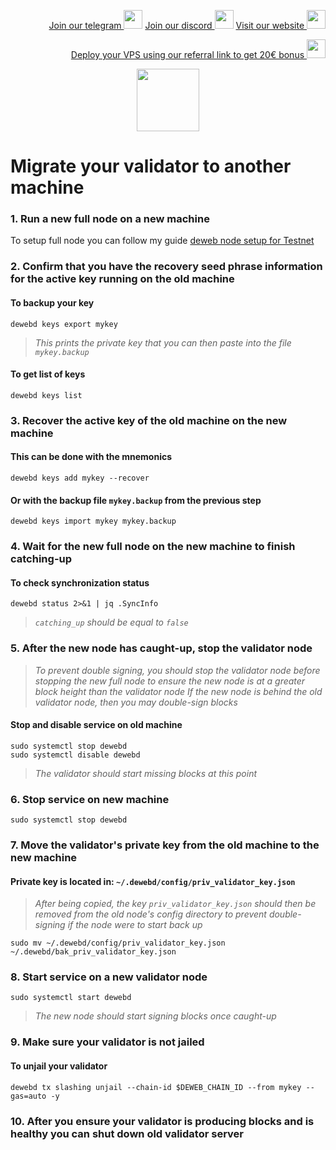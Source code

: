 <p style="font-size:14px" align="right">
<a href="https://t.me/kjnotes" target="_blank">Join our telegram <img src="https://user-images.githubusercontent.com/50621007/183283867-56b4d69f-bc6e-4939-b00a-72aa019d1aea.png" width="30"/></a>
<a href="https://discord.gg/fRVzvPBh" target="_blank">Join our discord <img src="https://user-images.githubusercontent.com/50621007/176236430-53b0f4de-41ff-41f7-92a1-4233890a90c8.png" width="30"/></a>
<a href="https://kjnodes.com/" target="_blank">Visit our website <img src="https://user-images.githubusercontent.com/50621007/168689709-7e537ca6-b6b8-4adc-9bd0-186ea4ea4aed.png" width="30"/></a>
</p>

<p style="font-size:14px" align="right">
<a href="https://hetzner.cloud/?ref=y8pQKS2nNy7i" target="_blank">Deploy your VPS using our referral link to get 20€ bonus <img src="https://user-images.githubusercontent.com/50621007/174612278-11716b2a-d662-487e-8085-3686278dd869.png" width="30"/></a>
</p>

<p align="center">
  <img height="100" height="auto" src="https://user-images.githubusercontent.com/50621007/166676803-ee125d04-dfe2-4c92-8f0c-8af357aad691.png">
</p>

# Migrate your validator to another machine

### 1. Run a new full node on a new machine
To setup full node you can follow my guide [deweb node setup for Testnet](https://github.com/kj89/testnet_manuals/blob/main/deweb/README.md)

### 2. Confirm that you have the recovery seed phrase information for the active key running on the old machine

#### To backup your key
```
dewebd keys export mykey
```
> _This prints the private key that you can then paste into the file `mykey.backup`_

#### To get list of keys
```
dewebd keys list
```

### 3. Recover the active key of the old machine on the new machine

#### This can be done with the mnemonics
```
dewebd keys add mykey --recover
```

#### Or with the backup file `mykey.backup` from the previous step
```
dewebd keys import mykey mykey.backup
```

### 4. Wait for the new full node on the new machine to finish catching-up

#### To check synchronization status
```
dewebd status 2>&1 | jq .SyncInfo
```
> _`catching_up` should be equal to `false`_

### 5. After the new node has caught-up, stop the validator node

> _To prevent double signing, you should stop the validator node before stopping the new full node to ensure the new node is at a greater block height than the validator node_
> _If the new node is behind the old validator node, then you may double-sign blocks_

#### Stop and disable service on old machine
```
sudo systemctl stop dewebd
sudo systemctl disable dewebd
```
> _The validator should start missing blocks at this point_

### 6. Stop service on new machine
```
sudo systemctl stop dewebd
```

### 7. Move the validator's private key from the old machine to the new machine
#### Private key is located in: `~/.dewebd/config/priv_validator_key.json`

> _After being copied, the key `priv_validator_key.json` should then be removed from the old node's config directory to prevent double-signing if the node were to start back up_
```
sudo mv ~/.dewebd/config/priv_validator_key.json ~/.dewebd/bak_priv_validator_key.json
```

### 8. Start service on a new validator node
```
sudo systemctl start dewebd
```
> _The new node should start signing blocks once caught-up_

### 9. Make sure your validator is not jailed
#### To unjail your validator
```
dewebd tx slashing unjail --chain-id $DEWEB_CHAIN_ID --from mykey --gas=auto -y
```

### 10. After you ensure your validator is producing blocks and is healthy you can shut down old validator server
